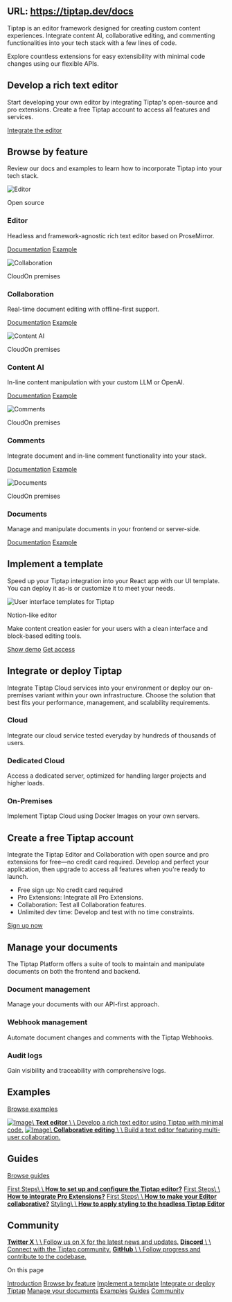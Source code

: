 URL: https://tiptap.dev/docs
---
Tiptap is an editor framework designed for creating custom content experiences. Integrate content AI, collaborative editing, and commenting functionalities into your tech stack with a few lines of code.

Explore countless extensions for easy extensibility with minimal code changes using our flexible APIs.

## Develop a rich text editor

Start developing your own editor by integrating Tiptap's open-source and pro extensions. Create a free Tiptap account to access all features and services.

[Integrate the editor](https://tiptap.dev/docs/editor/getting-started/overview)

## Browse by feature

Review our docs and examples to learn how to incorporate Tiptap into your tech stack.

![Editor](https://tiptap.dev/docs/_next/static/media/editor.8f48c147.png)

Open source

### Editor

Headless and framework-agnostic rich text editor based on ProseMirror.

[Documentation](https://tiptap.dev/docs/editor/getting-started/overview) [Example](https://tiptap.dev/docs/examples/basics/default-text-editor)

![Collaboration](https://tiptap.dev/docs/_next/static/media/collaboration.e20847ee.png)

CloudOn premises

### Collaboration

Real-time document editing with offline-first support.

[Documentation](https://tiptap.dev/docs/collaboration/getting-started/overview) [Example](https://tiptap.dev/docs/collaboration/getting-started/install)

![Content AI](https://tiptap.dev/docs/_next/static/media/content-ai.08fe5976.png)

CloudOn premises

### Content AI

In-line content manipulation with your custom LLM or OpenAI.

[Documentation](https://tiptap.dev/docs/content-ai/getting-started/overview) [Example](https://tiptap.dev/docs/content-ai/getting-started/overview#example)

![Comments](https://tiptap.dev/docs/_next/static/media/comments.0ac71801.png)

CloudOn premises

### Comments

Integrate document and in-line comment functionality into your stack.

[Documentation](https://tiptap.dev/docs/comments/getting-started/overview) [Example](https://tiptap.dev/docs/comments/getting-started/overview#comments-example)

![Documents](https://tiptap.dev/docs/_next/static/media/documents.70ee757d.png)

CloudOn premises

### Documents

Manage and manipulate documents in your frontend or server-side.

[Documentation](https://tiptap.dev/docs/collaboration/documents) [Example](https://tiptap.dev/docs/collaboration/documents/rest-api)

## Implement a template

Speed up your Tiptap integration into your React app with our UI template. You can deploy it as-is or customize it to meet your needs.

![User interface templates for Tiptap](https://tiptap.dev/docs/_next/static/media/content-templates.bf560925.png)

Notion-like editor

Make content creation easier for your users with a clean interface and block-based editing tools.

[Show demo](https://templates.tiptap.dev/) [Get access](https://cloud.tiptap.dev/react-templates)

## Integrate or deploy Tiptap

Integrate Tiptap Cloud services into your environment or deploy our on-premises variant within your own infrastructure. Choose the solution that best fits your performance, management, and scalability requirements.

### Cloud

Integrate our cloud service tested everyday by hundreds of thousands of users.

### Dedicated Cloud

Access a dedicated server, optimized for handling larger projects and higher loads.

### On-Premises

Implement Tiptap Cloud using Docker Images on your own servers.

## Create a free Tiptap account

Integrate the Tiptap Editor and Collaboration with open source and pro extensions for free—no credit card required. Develop and perfect your application, then upgrade to access all features when you're ready to launch.

- Free sign up: No credit card required
- Pro Extensions: Integrate all Pro Extensions.
- Collaboration: Test all Collaboration features.
- Unlimited dev time: Develop and test with no time constraints.

[Sign up now](https://cloud.tiptap.dev/register)

## Manage your documents

The Tiptap Platform offers a suite of tools to maintain and manipulate documents on both the frontend and backend.

### Document management

Manage your documents with our API-first approach.

### Webhook management

Automate document changes and comments with the Tiptap Webhooks.

### Audit logs

Gain visibility and traceability with comprehensive logs.

## Examples

[Browse examples](https://tiptap.dev/docs/examples)

[![Image](https://tiptap.dev/docs/_next/static/media/default-text-editor.1d724851.jpg)\\
**Text editor** \\
\\
Develop a rich text editor using Tiptap with minimal code.](https://tiptap.dev/docs/examples/basics/default-text-editor) [![Image](https://tiptap.dev/docs/_next/static/media/collaborative-editing.66299af4.jpg)\\
**Collaborative editing** \\
\\
Build a text editor featuring multi-user collaboration.](https://tiptap.dev/docs/examples/advanced/collaborative-editing)

## Guides

[Browse guides](https://tiptap.dev/docs/guides)

[First Steps\\
\\
**How to set up and configure the Tiptap editor?**](https://tiptap.dev/docs/editor/getting-started/configure) [First Steps\\
\\
**How to integrate Pro Extensions?**](https://tiptap.dev/docs/guides/pro-extensions) [First Steps\\
\\
**How to make your Editor collaborative?**](https://tiptap.dev/docs/collaboration/getting-started/install) [Styling\\
\\
**How to apply styling to the headless Tiptap Editor**](https://tiptap.dev/docs/editor/getting-started/style-editor)

## Community

[**Twitter X** \\
\\
Follow us on X for the latest news and updates.](https://x.com/tiptap_editor) [**Discord** \\
\\
Connect with the Tiptap community.](https://tiptap.dev/discord) [**GitHub** \\
\\
Follow progress and contribute to the codebase.](https://github.com/ueberdosis/tiptap)

On this page

[Introduction](https://tiptap.dev/docs#page-title) [Browse by feature](https://tiptap.dev/docs#browse-by-feature) [Implement a template](https://tiptap.dev/docs#implement-a-template) [Integrate or deploy Tiptap](https://tiptap.dev/docs#integrate-or-deploy-tiptap) [Manage your documents](https://tiptap.dev/docs#manage-your-documents) [Examples](https://tiptap.dev/docs#examples) [Guides](https://tiptap.dev/docs#guides) [Community](https://tiptap.dev/docs#community)